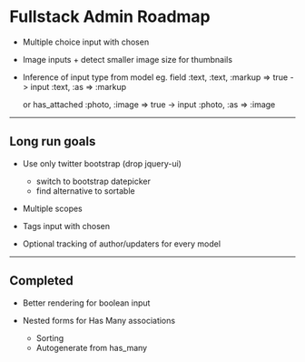 # Fullstack Admin Roadmap

* Multiple choice input with chosen
  
* Image inputs + detect smaller image size for thumbnails

* Inference of input type from model
  eg.
    field :text, :text, :markup => true
    ->
    input :text, :as => :markup
    
  or
    has_attached :photo, :image => true
    ->
    input :photo, :as => :image

---

## Long run goals

* Use only twitter bootstrap (drop jquery-ui)
  - switch to bootstrap datepicker
  - find alternative to sortable
  
* Multiple scopes
* Tags input with chosen
* Optional tracking of author/updaters for every model

---

## Completed

* Better rendering for boolean input

* Nested forms for Has Many associations 
  - Sorting
  - Autogenerate from has_many
